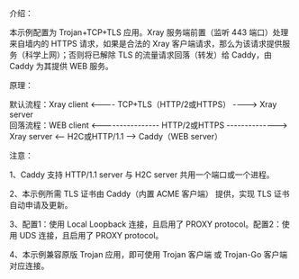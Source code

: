 介绍：

本示例配置为 Trojan+TCP+TLS 应用。Xray 服务端前置（监听 443 端口）处理来自墙内的 HTTPS 请求，如果是合法的 Xray 客户端请求，那么为该请求提供服务（科学上网）；否则将已解除 TLS 的流量请求回落（转发）给 Caddy，由 Caddy 为其提供 WEB 服务。

原理：

默认流程：Xray client <---- TCP+TLS（HTTP/2或HTTPS） ----> Xray server  
回落流程：WEB client <---------------- HTTP/2或HTTPS --------------> Xray server <-- H2C或HTTP/1.1 --> Caddy（WEB server）

注意：

1、Caddy 支持 HTTP/1.1 server 与 H2C server 共用一个端口或一个进程。

2、本示例所需 TLS 证书由 Caddy（内置 ACME 客户端） 提供，实现 TLS 证书自动申请及更新。

3、配置1：使用 Local Loopback 连接，且启用了 PROXY protocol。配置2：使用 UDS 连接，且启用了 PROXY protocol。

4、本示例兼容原版 Trojan 应用，即可使用 Trojan 客户端 或 Trojan-Go 客户端对应连接。
